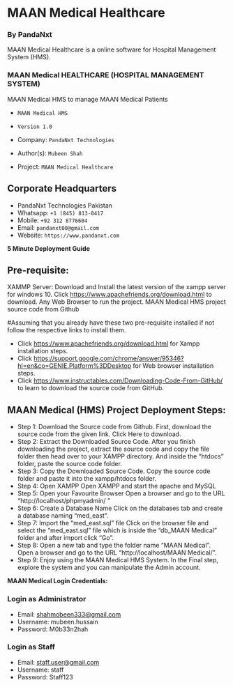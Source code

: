 # MAAN Medical Healthcare
### By PandaNxt

MAAN Medical Healthcare is a online software for Hospital Management System (HMS).
### MAAN Medical HEALTHCARE (HOSPITAL MANAGEMENT SYSTEM)
MAAN Medical HMS to manage MAAN Medical Patients
- `MAAN Medical HMS`
- `Version 1.0`

- Company: `PandaNxt Technologies`
- Author(s): `Mubeen Shah`
- Project: `MAAN Medical Healthcare`

## Corporate Headquarters
- PandaNxt Technologies Pakistan
- Whatsapp: `+1 (845) 813-0417`
- Mobile: `+92 312 8776604`
- Email: `pandanxt00@gmail.com`
- Website: `https://www.pandanxt.com`

**5 Minute Deployment Guide**

## Pre-requisite:
XAMMP Server: Download and Install the latest version of the xampp server for windows 10. Click https://www.apachefriends.org/download.html to download.
Any Web Browser to run the project.
MAAN Medical HMS project source code from Github

#Assuming that you already have these two pre-requisite installed if not follow the respective links to install them.
- Click https://www.apachefriends.org/download.html for Xampp installation steps.
- Click https://support.google.com/chrome/answer/95346?hl=en&co=GENIE.Platform%3DDesktop for Web browser installation steps.
- Click https://www.instructables.com/Downloading-Code-From-GitHub/ to learn to download the source code from GitHub.

## MAAN Medical (HMS) Project Deployment Steps:
- Step 1: Download the Source code from Github.
First, download the source code from the given link. Click Here to download. 
- Step 2: Extract the Downloaded Source Code.
After you finish downloading the project, extract the source code and copy the file folder then head over to your XAMPP directory. And inside the “htdocs” folder, paste the source code folder.
- Step 3: Copy the Downloaded Source Code.
Copy the source code folder and paste it into the xampp/htdocs folder.
- Step 4: Open XAMPP
Open XAMPP and start the apache and MySQL
- Step 5: Open your Favourite Browser
Open a browser and go to the URL “http://localhost/phpmyadmin/ ”
- Step 6: Create a Database Name
Click on the databases tab and create a database naming “med_east”.
- Step 7: Import the “med_east.sql” file
Click on the browser file and select the “med_east.sql” file which is inside the “db_MAAN Medical” folder and after import click “Go”. 
- Step 8: Open a new tab and type the folder name “MAAN Medical”.
Open a browser and go to the URL “http://localhost/MAAN Medical/”.
- Step 9: Enjoy using the MAAN Medical HMS System.
In the Final step, explore the system and you can manipulate the Admin account.

**MAAN Medical Login Credentials:**
### Login as Administrator
- Email: shahmobeen333@gmail.com
- Username: mubeen.hussain
- Password: M0b33n2hah
### Login as Staff
- Email: staff.user@gmail.com
- Username: staff
- Password: Staff123
